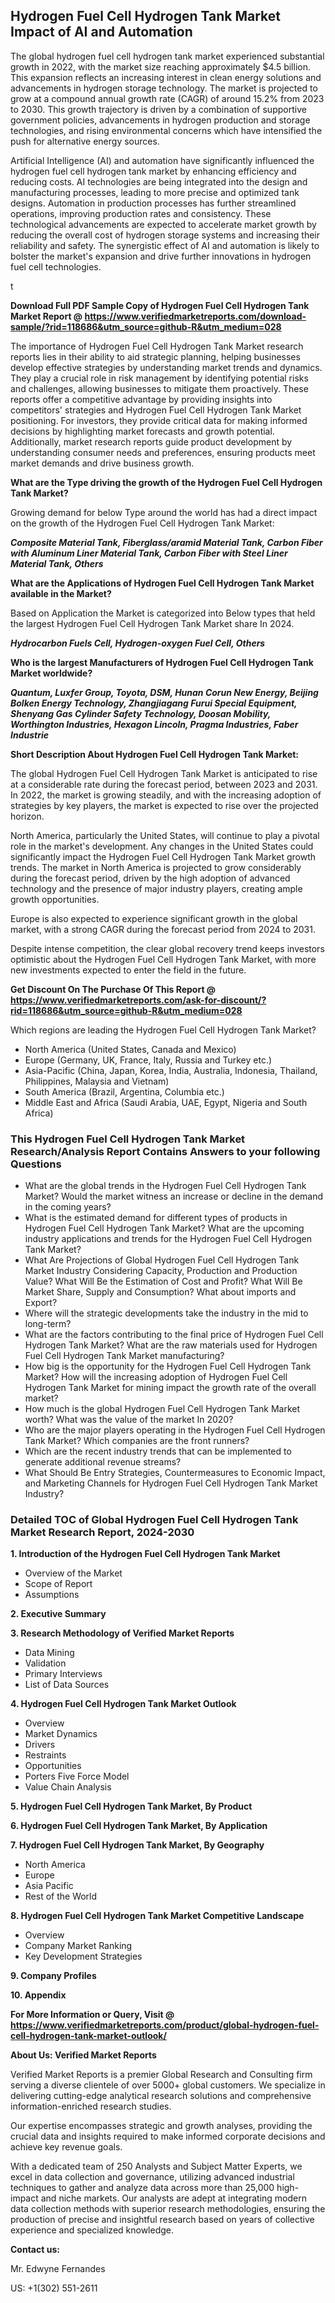 <h2>Hydrogen Fuel Cell Hydrogen Tank Market Impact of AI and Automation</h2><p>The global hydrogen fuel cell hydrogen tank market experienced substantial growth in 2022, with the market size reaching approximately $4.5 billion. This expansion reflects an increasing interest in clean energy solutions and advancements in hydrogen storage technology. The market is projected to grow at a compound annual growth rate (CAGR) of around 15.2% from 2023 to 2030. This growth trajectory is driven by a combination of supportive government policies, advancements in hydrogen production and storage technologies, and rising environmental concerns which have intensified the push for alternative energy sources.</p><p>Artificial Intelligence (AI) and automation have significantly influenced the hydrogen fuel cell hydrogen tank market by enhancing efficiency and reducing costs. AI technologies are being integrated into the design and manufacturing processes, leading to more precise and optimized tank designs. Automation in production processes has further streamlined operations, improving production rates and consistency. These technological advancements are expected to accelerate market growth by reducing the overall cost of hydrogen storage systems and increasing their reliability and safety. The synergistic effect of AI and automation is likely to bolster the market's expansion and drive further innovations in hydrogen fuel cell technologies.</p>t</p><p id="" class=""><strong>Download Full PDF Sample Copy of Hydrogen Fuel Cell Hydrogen Tank Market Report @ <a href="https://www.verifiedmarketreports.com/download-sample/?rid=118686&utm_source=github-R&utm_medium=028" target="_blank">https://www.verifiedmarketreports.com/download-sample/?rid=118686&utm_source=github-R&utm_medium=028</a></strong></p><p>The importance of&nbsp;Hydrogen Fuel Cell Hydrogen Tank Market research reports lies in their ability to aid strategic planning, helping businesses develop effective strategies by understanding market trends and dynamics. They play a crucial role in risk management by identifying potential risks and challenges, allowing businesses to mitigate them proactively. These reports offer a competitive advantage by providing insights into competitors' strategies and Hydrogen Fuel Cell Hydrogen Tank Market positioning. For investors, they provide critical data for making informed decisions by highlighting market forecasts and growth potential. Additionally, market research reports guide product development by understanding consumer needs and preferences, ensuring products meet market demands and drive business growth.</p><p><strong>What are the&nbsp;Type driving the growth of the Hydrogen Fuel Cell Hydrogen Tank Market?</strong></p><p id="" class="">Growing demand for below Type around the world has had a direct impact on the growth of the Hydrogen Fuel Cell Hydrogen Tank Market:</p><em><strong>Composite Material Tank, Fiberglass/aramid Material Tank, Carbon Fiber with Aluminum Liner Material Tank, Carbon Fiber with Steel Liner Material Tank, Others</strong></em></p><strong>What are the&nbsp;Applications&nbsp;of Hydrogen Fuel Cell Hydrogen Tank Market available in the Market?</strong></p><p id="" class="">Based on Application the Market is categorized into Below types that held the largest Hydrogen Fuel Cell Hydrogen Tank Market share In 2024.</p><em><strong>Hydrocarbon Fuels Cell, Hydrogen-oxygen Fuel Cell, Others</strong></em></p><strong>Who is the largest Manufacturers of Hydrogen Fuel Cell Hydrogen Tank Market worldwide?</strong></p><p><em><strong>Quantum, Luxfer Group, Toyota, DSM, Hunan Corun New Energy, Beijing Bolken Energy Technology, Zhangjiagang Furui Special Equipment, Shenyang Gas Cylinder Safety Technology, Doosan Mobility, Worthington Industries, Hexagon Lincoln, Pragma Industries, Faber Industrie</strong></em></p><p id="" class=""><strong>Short Description About Hydrogen Fuel Cell Hydrogen Tank Market:</strong></p><p>The global Hydrogen Fuel Cell Hydrogen Tank Market is anticipated to rise at a considerable rate during the forecast period, between 2023 and 2031. In 2022, the market is growing steadily, and with the increasing adoption of strategies by key players, the market is expected to rise over the projected horizon.</p><p>North America, particularly the United States, will continue to play a pivotal role in the market's development. Any changes in the United States could significantly impact the Hydrogen Fuel Cell Hydrogen Tank Market growth trends. The market in North America is projected to grow considerably during the forecast period, driven by the high adoption of advanced technology and the presence of major industry players, creating ample growth opportunities.</p><p>Europe is also expected to experience significant growth in the global market, with a strong CAGR during the forecast period from 2024 to 2031.</p><p>Despite intense competition, the clear global recovery trend keeps investors optimistic about the Hydrogen Fuel Cell Hydrogen Tank Market, with more new investments expected to enter the field in the future.</p><p id="" class=""><strong>Get Discount On The Purchase Of This Report @ <a href="https://www.verifiedmarketreports.com/ask-for-discount/?rid=118686&utm_source=github-R&utm_medium=028" target="_blank">https://www.verifiedmarketreports.com/ask-for-discount/?rid=118686&utm_source=github-R&utm_medium=028</a></strong></p>Which regions are leading the Hydrogen Fuel Cell Hydrogen Tank Market?</p><ul><li>North America (United States, Canada and Mexico)</li><li>Europe (Germany, UK, France, Italy, Russia and Turkey etc.)</li><li>Asia-Pacific (China, Japan, Korea, India, Australia, Indonesia, Thailand, Philippines, Malaysia and Vietnam)</li><li>South America (Brazil, Argentina, Columbia etc.)</li><li>Middle East and Africa (Saudi Arabia, UAE, Egypt, Nigeria and South Africa)</li></ul><h3 id="" class="">This Hydrogen Fuel Cell Hydrogen Tank Market Research/Analysis Report Contains Answers to your following Questions</h3><ul><li>What are the global trends in the Hydrogen Fuel Cell Hydrogen Tank Market? Would the market witness an increase or decline in the demand in the coming years?</li><li>What is the estimated demand for different types of products in Hydrogen Fuel Cell Hydrogen Tank Market? What are the upcoming industry applications and trends for the Hydrogen Fuel Cell Hydrogen Tank Market?</li><li>What Are Projections of Global Hydrogen Fuel Cell Hydrogen Tank Market Industry Considering Capacity, Production and Production Value? What Will Be the Estimation of Cost and Profit? What Will Be Market Share, Supply and Consumption? What about imports and Export?</li><li>Where will the strategic developments take the industry in the mid to long-term?</li><li>What are the factors contributing to the final price of Hydrogen Fuel Cell Hydrogen Tank Market? What are the raw materials used for Hydrogen Fuel Cell Hydrogen Tank Market manufacturing?</li><li>How big is the opportunity for the Hydrogen Fuel Cell Hydrogen Tank Market? How will the increasing adoption of Hydrogen Fuel Cell Hydrogen Tank Market for mining impact the growth rate of the overall market?</li><li>How much is the global Hydrogen Fuel Cell Hydrogen Tank Market worth? What was the value of the market In 2020?</li><li>Who are the major players operating in the Hydrogen Fuel Cell Hydrogen Tank Market? Which companies are the front runners?</li><li>Which are the recent industry trends that can be implemented to generate additional revenue streams?</li><li>What Should Be Entry Strategies, Countermeasures to Economic Impact, and Marketing Channels for Hydrogen Fuel Cell Hydrogen Tank Market Industry?</li></ul><h3 id="" class="">Detailed TOC of Global Hydrogen Fuel Cell Hydrogen Tank Market Research Report, 2024-2030</h3><p id="" class=""><strong>1. Introduction of the Hydrogen Fuel Cell Hydrogen Tank Market</strong></p><ul><li>Overview of the Market</li><li>Scope of Report</li><li>Assumptions</li></ul><p id="" class=""><strong>2. Executive Summary</strong></p><p id="" class=""><strong>3. Research Methodology of Verified Market Reports</strong></p><ul><li>Data Mining</li><li>Validation</li><li>Primary Interviews</li><li>List of Data Sources</li></ul><p id="" class=""><strong>4. Hydrogen Fuel Cell Hydrogen Tank Market Outlook</strong></p><ul><li>Overview</li><li>Market Dynamics</li><li>Drivers</li><li>Restraints</li><li>Opportunities</li><li>Porters Five Force Model</li><li>Value Chain Analysis</li></ul><p id="" class=""><strong>5. Hydrogen Fuel Cell Hydrogen Tank Market, By Product</strong></p><p id="" class=""><strong>6. Hydrogen Fuel Cell Hydrogen Tank Market, By Application</strong></p><p id="" class=""><strong>7. Hydrogen Fuel Cell Hydrogen Tank Market, By Geography</strong></p><ul><li>North America</li><li>Europe</li><li>Asia Pacific</li><li>Rest of the World</li></ul><p id="" class=""><strong>8. Hydrogen Fuel Cell Hydrogen Tank Market Competitive Landscape</strong></p><ul><li>Overview</li><li>Company Market Ranking</li><li>Key Development Strategies</li></ul><p id="" class=""><strong>9. Company Profiles</strong></p><p id="" class=""><strong>10. Appendix</strong></p><p id="" class=""><strong>For More Information or Query, Visit @ <a href="https://www.verifiedmarketreports.com/product/global-hydrogen-fuel-cell-hydrogen-tank-market-outlook/" target="_blank">https://www.verifiedmarketreports.com/product/global-hydrogen-fuel-cell-hydrogen-tank-market-outlook/</a></strong></p><p id="" class=""><strong>About Us: Verified Market Reports</strong></p><p id="" class="">Verified Market Reports is a premier Global Research and Consulting firm serving a diverse clientele of over 5000+ global customers. We specialize in delivering cutting-edge analytical research solutions and comprehensive information-enriched research studies.</p><p id="" class="">Our expertise encompasses strategic and growth analyses, providing the crucial data and insights required to make informed corporate decisions and achieve key revenue goals.</p><p id="" class="">With a dedicated team of 250 Analysts and Subject Matter Experts, we excel in data collection and governance, utilizing advanced industrial techniques to gather and analyze data across more than 25,000 high-impact and niche markets. Our analysts are adept at integrating modern data collection methods with superior research methodologies, ensuring the production of precise and insightful research based on years of collective experience and specialized knowledge.</p><p id="" class=""><strong>Contact us:</strong></p><p id="" class="">Mr. Edwyne Fernandes</p><p id="" class="">US: +1(302) 551-2611</p>
